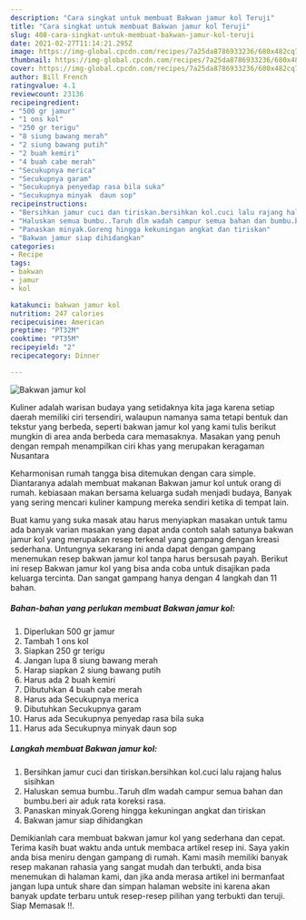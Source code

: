 ```yaml
---
description: "Cara singkat untuk membuat Bakwan jamur kol Teruji"
title: "Cara singkat untuk membuat Bakwan jamur kol Teruji"
slug: 408-cara-singkat-untuk-membuat-bakwan-jamur-kol-teruji
date: 2021-02-27T11:14:21.295Z
image: https://img-global.cpcdn.com/recipes/7a25da8786933236/680x482cq70/bakwan-jamur-kol-foto-resep-utama.jpg
thumbnail: https://img-global.cpcdn.com/recipes/7a25da8786933236/680x482cq70/bakwan-jamur-kol-foto-resep-utama.jpg
cover: https://img-global.cpcdn.com/recipes/7a25da8786933236/680x482cq70/bakwan-jamur-kol-foto-resep-utama.jpg
author: Bill French
ratingvalue: 4.1
reviewcount: 23136
recipeingredient:
- "500 gr jamur"
- "1 ons kol"
- "250 gr terigu"
- "8 siung bawang merah"
- "2 siung bawang putih"
- "2 buah kemiri"
- "4 buah cabe merah"
- "Secukupnya merica"
- "Secukupnya garam"
- "Secukupnya penyedap rasa bila suka"
- "Secukupnya minyak  daun sop"
recipeinstructions:
- "Bersihkan jamur cuci dan tiriskan.bersihkan kol.cuci lalu rajang halus sisihkan"
- "Haluskan semua bumbu..Taruh dlm wadah campur semua bahan dan bumbu.beri air aduk rata koreksi rasa."
- "Panaskan minyak.Goreng hingga kekuningan angkat dan tiriskan"
- "Bakwan jamur siap dihidangkan"
categories:
- Recipe
tags:
- bakwan
- jamur
- kol

katakunci: bakwan jamur kol 
nutrition: 247 calories
recipecuisine: American
preptime: "PT32M"
cooktime: "PT35M"
recipeyield: "2"
recipecategory: Dinner

---
```



![Bakwan jamur kol](https://img-global.cpcdn.com/recipes/7a25da8786933236/680x482cq70/bakwan-jamur-kol-foto-resep-utama.jpg)

Kuliner adalah warisan budaya yang setidaknya kita jaga karena setiap daerah memiliki ciri tersendiri, walaupun namanya sama tetapi bentuk dan tekstur yang berbeda, seperti bakwan jamur kol yang kami tulis berikut mungkin di area anda berbeda cara memasaknya. Masakan yang penuh dengan rempah menampilkan ciri khas yang merupakan keragaman Nusantara



Keharmonisan rumah tangga bisa ditemukan dengan cara simple. Diantaranya adalah membuat makanan Bakwan jamur kol untuk orang di rumah. kebiasaan makan bersama keluarga sudah menjadi budaya, Banyak yang sering mencari kuliner kampung mereka sendiri ketika di tempat lain.

Buat kamu yang suka masak atau harus menyiapkan masakan untuk tamu ada banyak varian masakan yang dapat anda contoh salah satunya bakwan jamur kol yang merupakan resep terkenal yang gampang dengan kreasi sederhana. Untungnya sekarang ini anda dapat dengan gampang menemukan resep bakwan jamur kol tanpa harus bersusah payah.
Berikut ini resep Bakwan jamur kol yang bisa anda coba untuk disajikan pada keluarga tercinta. Dan sangat gampang hanya dengan 4 langkah dan 11 bahan.


<!--inarticleads1-->

##### Bahan-bahan yang perlukan membuat Bakwan jamur kol:

1. Diperlukan 500 gr jamur
1. Tambah 1 ons kol
1. Siapkan 250 gr terigu
1. Jangan lupa 8 siung bawang merah
1. Harap siapkan 2 siung bawang putih
1. Harus ada 2 buah kemiri
1. Dibutuhkan 4 buah cabe merah
1. Harus ada Secukupnya merica
1. Dibutuhkan Secukupnya garam
1. Harus ada Secukupnya penyedap rasa bila suka
1. Harus ada Secukupnya minyak  daun sop




<!--inarticleads2-->

##### Langkah membuat  Bakwan jamur kol:

1. Bersihkan jamur cuci dan tiriskan.bersihkan kol.cuci lalu rajang halus sisihkan
1. Haluskan semua bumbu..Taruh dlm wadah campur semua bahan dan bumbu.beri air aduk rata koreksi rasa.
1. Panaskan minyak.Goreng hingga kekuningan angkat dan tiriskan
1. Bakwan jamur siap dihidangkan




Demikianlah cara membuat bakwan jamur kol yang sederhana dan cepat. Terima kasih buat waktu anda untuk membaca artikel resep ini. Saya yakin anda bisa meniru dengan gampang di rumah. Kami masih memiliki banyak resep makanan rahasia yang sangat mudah dan terbukti, anda bisa menemukan di halaman kami, dan jika anda merasa artikel ini bermanfaat jangan lupa untuk share dan simpan halaman website ini karena akan banyak update terbaru untuk resep-resep pilihan yang terbukti dan teruji. Siap Memasak !!. 

